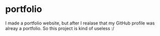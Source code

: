 # portfolio
I made a portfolio website, but after I realase that my GitHub profile was alreay a portfolio. So this project is kind of useless :/
